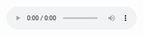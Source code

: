 <!DOCTYPE html>
<html lang="en">
<head>
    <meta charset="UTF-8">
    <meta http-equiv="X-UA-Compatible" content="IE=edge">
    <meta name="viewport" content="width=device-width, initial-scale=1.0">
    <title>deneme</title>
</head>
<body>

<audio controls>
        <source src="C:\Users\Casper\Desktop\Masaüstü\ss\kn.mp3.mp3" type="audio/mpeg">
        <p>Bu tarayıcı müzik eklentisini desteklememektedir.</p>
    </audio>

</body>
</html>
